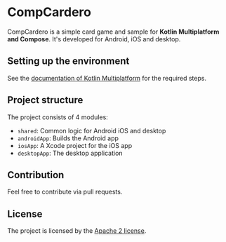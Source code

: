 # CompCardero
CompCardero is a simple card game and sample for **Kotlin Multiplatform and Compose**.
It's developed for Android, iOS and desktop.

## Setting up the environment
See the [documentation of Kotlin Multiplatform](https://kotlinlang.org/docs/multiplatform-mobile-getting-started.html) for the required steps.

## Project structure
The project consists of 4 modules:
- `shared`: Common logic for Android iOS and desktop
- `androidApp`: Builds the Android app
- `iosApp`: A Xcode project for the iOS app
- `desktopApp`: The desktop application

## Contribution
Feel free to contribute via pull requests.

## License
The project is licensed by the [Apache 2 license](LICENSE).
